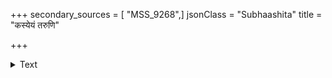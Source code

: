 +++
secondary_sources = [ "MSS_9268",]
jsonClass = "Subhaashita"
title = "कस्येयं तरुणि"

+++

<details><summary>Text</summary>

कस्येयं तरुणि प्रपा, पथिक नः, किं पीयतेऽस्यां, पयो धेनूनामथ माहिषं बधिर रे वारः, कथं मङ्गलः।  
सोमो वाथ शनैश्चरो, ऽमृतमिदं, तत्तेऽधरे दृश्यते श्रीमत्पान्थ विलाससुन्दर सखे यद् रोचते तत् पिब॥
</details>

